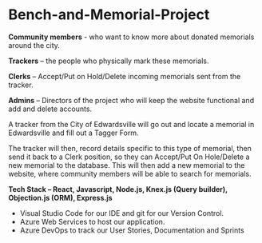 # Bench-and-Memorial-Project
**Community members** - who want to know more about donated memorials around the city.

**Trackers** – the people who physically mark these memorials.  

**Clerks** – Accept/Put on Hold/Delete incoming memorials sent from the tracker.

**Admins** – Directors of the project who will keep the website functional and add and delete accounts.

A tracker from the City of Edwardsville will go out and locate a memorial in Edwardsville and fill out a Tagger Form.

The tracker will then, record details specific to this type of memorial, then send it back to a Clerk position, so they can Accept/Put On Hole/Delete a new memorial to the database. This will then add a new memorial to the website, where community members will be able to search for memorials.

**Tech Stack – React, Javascript, Node.js, Knex.js (Query builder), Objection.js (ORM), Express.js**
-	Visual Studio Code for our IDE and git for our Version Control.
-	Azure Web Services to host our application.
-	Azure DevOps to track our User Stories, Documentation and Sprints

